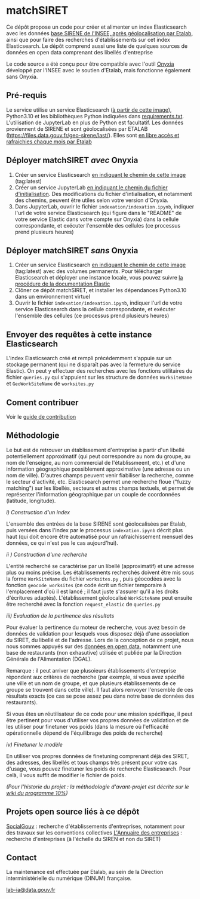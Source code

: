 # matchSIRET

Ce dépôt propose un code pour créer et alimenter un index Elasticsearch avec les données [base SIRENE de l'INSEE, après géolocalisation par Etalab](https://files.data.gouv.fr/geo-sirene/), ainsi que pour faire des recherches d'établissements sur cet index Elasticsearch. Le dépôt comprend aussi une liste de quelques sources de données en open data comprenant des libellés d'entreprise

Le code source a été conçu pour être compatible avec l'outil [Onyxia](https://github.com/InseeFrLab/onyxia-web) développé par l'INSEE avec le soutien d'Etalab, mais fonctionne également sans Onyxia.

## Pré-requis

Le service utilise un service Elasticsearch ([à partir de cette image](https://git.lab.sspcloud.fr/hby7ih/matchsiretimage)), Python3.10 et les bibliothèques Python indiquées dans [requirements.txt](requirements.txt). L'utilisation de JupyterLab en plus de Python est facultatif.
Les données proviennent de SIRENE et sont géolocalisées par ETALAB (https://files.data.gouv.fr/geo-sirene/last/). Elles sont [en libre accès et rafraichies chaque mois par Etalab](https://files.data.gouv.fr/geo-sirene/last/)

## Déployer matchSIRET ***avec*** Onyxia

1) Créer un service Elasticsearch [en indiquant le chemin de cette image](https://git.lab.sspcloud.fr/hby7ih/matchsiretimage) (tag:latest)
2) Créer un service JupyterLab [en indiquant le chemin du fichier d'initialisation](https://raw.githubusercontent.com/etalab/matchSIRET/main/init.sh). Des modifications du fichier d'intialisation, et notamment des chemins, peuvent être utiles selon votre version d'Onyxia.
3) Dans JupyterLab, ouvrir le fichier `indexation/indexation.ipynb`, indiquer l'url de votre service Elasticsearch (qui figure dans le "README" de votre service Elastic dans votre compte sur Onyxia) dans la cellule correspondante, et exécuter l'ensemble des cellules (ce processus prend plusieurs heures)

## Déployer matchSIRET ***sans*** Onyxia

1) Créer un service Elasticsearch [en indiquant le chemin de cette image](https://git.lab.sspcloud.fr/hby7ih/matchsiretimage) (tag:latest) avec des volumes permanents. Pour télécharger Elasticsearch et déployer une instance locale, vous pouvez suivre [la procédure de la documentation Elastic](https://www.elastic.co/guide/en/elasticsearch/reference/current/setup.html)
2) Clôner ce dépôt matchSIRET, et installer les dépendances Python3.10 dans un environnement virtuel
3) Ouvrir le fichier `indexation/indexation.ipynb`, indiquer l'url de votre service Elasticsearch dans la cellule correspondante, et exécuter l'ensemble des cellules (ce processus prend plusieurs heures)

## Envoyer des requêtes à cette instance Elasticsearch

L'index Elasticsearch créé et rempli précédemment s'appuie sur un stockage permanent (qui ne disparaît pas avec la fermeture du service Elastic). On peut y effectuer des recherches avec les fonctions utilitaires du fichier `queries.py` qui s'appuient sur les structure de données `WorkSiteName` et `GeoWorkSiteName` de `worksites.py`

## Coment contribuer

Voir le [guide de contribution](CONTRIBUTING.md)

## Méthodologie 

Le but est de retrouver un établissement d'entreprise à partir d'un libellé potentiellement approximatif (qui peut correspondre au nom du groupe, au nom de l'enseigne, au nom commercial de l'établissmeent, etc.) et  d'une information géographique possiblement approximative (une adresse ou un nom de ville). D'autres champs peuvent venir fiabiliser la recherche, comme le secteur d'activité, etc. Elasticsearch permet une recherche floue ("fuzzy matching") sur les libellés, secteurs et autres champs textuels, et permet de représenter l'information géographique par un couple de coordonnées (latitude, longitude). 

_i) Construction d'un index_

L'ensemble des entrées de la base SIRENE sont géolocalisées par Etalab, puis versées dans l'index par le processus `indexation.ipynb` décrit plus haut (qui doit encore être automatisé pour un rafraichissement mensuel des données, ce qui n'est pas le cas aujourd'hui).

_ii ) Construction d'une recherche_

L'entité recherché se caractérise par un libellé (approximatif) et une adresse plus ou moins précise. Les établissements recherchés doivent être mis sous la forme `WorkSiteName` du fichier `worksites.py` , puis géocodées avec la fonction `geocode_worksites` (ce code écrit un fichier temporaire à l'emplacement d'où il est lancé ; il faut juste s'assurer qu'il a les droits d'écritures adaptés). L'établissement géolocalisé `WorkSiteName` peut ensuite être recherché avec la fonction `request_elastic` de `queries.py`
 
 _iii) Evaluation de la pertinence des résultats_
 
Pour évaluer la pertinence du moteur de recherche, vous avez besoin de données de validation pour lesquels vous disposez déjà d'une association du SIRET, du libellé et de l'adresse. Lors de la conception de ce projet, nous nous sommes appuyés sur des [données en open data](data_sources.txt), notamment une base de restaurants (non exhasutive) utilisée et publiée par la Direction Générale de l'Alimentation (DGAL).

Remarque : il peut arriver que plusoieurs établissements d'entreprise répondent aux critères de recherche (par exemple, si vous avez spécifié une ville et un nom de groupe, et que plusieurs établissements de ce groupe se trouvent dans cette ville). Il faut alors renvoyer l'ensemble de ces résultats exacts (ce cas se pose assez peu dans notre base de données des restaurants).

Si vous êtes un réutilisateur de ce code pour une mission spécifique, il peut être pertinent pour vous d'utiliser vos propres données de validation et de les utiliser pour finetuner vos poids (dans la mesure où l'efficacité opérationnelle dépend de l'équilibrage des poids de recherche)

  _iv) Finetuner le modèle_
 
 En utiliser vos propres données de finetuning comprenant déjà des SIRET, des adresses, des libellés et tous champs très présent pour votre cas d'usage, vous pouvez finetuner les poids de recherche Elasticsearch. Pour celà, il vous suffit de modifier le fichier de poids.

_(Pour l'historie du projet : la méthodologie d'avant-projet est décrite sur le [wiki du programme 10%](https://github.com/etalab-ia/programme10pourcent/wiki/Ateliers-SIRETisation))_

## Projets open source liés à ce dépôt

[SocialGouv](https://github.com/SocialGouv/recherche-entreprises) : recherche d'établissements d'entreprises, notamment pour des travaux sur les conventions collectives
[L'Annuaire des entreprises](https://github.com/etalab/annuaire-entreprises-search-infra) : recherche d'entreprises (à l'échelle du SIREN et non du SIRET)

## Contact

La maintenance est effectuée par Etalab, au sein de la Direction interministérielle du numérique (DINUM) française.

[lab-ia@data.gouv.fr](mailto:lab-ia@data.gouv.fr)

